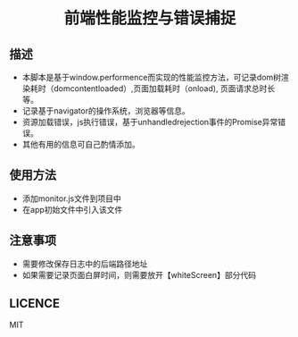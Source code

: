 <h1 align="center">前端性能监控与错误捕捉</h1>

## 描述
- 本脚本是基于window.performence而实现的性能监控方法，可记录dom树渲染耗时（domcontentloaded）,页面加载耗时（onload), 页面请求总时长等。
- 记录基于navigator的操作系统，浏览器等信息。
- 资源加载错误，js执行错误，基于unhandledrejection事件的Promise异常错误。
- 其他有用的信息可自己酌情添加。

## 使用方法
- 添加monitor.js文件到项目中
- 在app初始文件中引入该文件

## 注意事项
- 需要修改保存日志中的后端路径地址
- 如果需要记录页面白屏时间，则需要放开【whiteScreen】部分代码

## LICENCE
MIT


